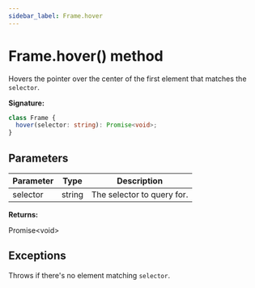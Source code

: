 ```yaml
---
sidebar_label: Frame.hover
---
```


# Frame.hover() method

Hovers the pointer over the center of the first element that matches the `selector`.

**Signature:**

```typescript
class Frame {
  hover(selector: string): Promise<void>;
}
```

## Parameters

| Parameter | Type   | Description                |
| --------- | ------ | -------------------------- |
| selector  | string | The selector to query for. |

**Returns:**

Promise&lt;void&gt;

## Exceptions

Throws if there's no element matching `selector`.
